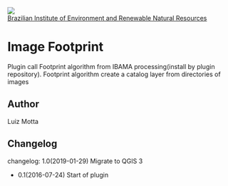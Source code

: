<!-- IBAMA logo -->
[ibama_logo]: http://upload.wikimedia.org/wikipedia/commons/thumb/8/81/Logo_IBAMA.svg/150px-Logo_IBAMA.svg.png

![][ibama_logo]  
[Brazilian Institute of Environment and Renewable Natural Resources](http://www.ibama.gov.br)

# Image Footprint

Plugin call Footprint algorithm from IBAMA processing(install by plugin repository).
Footprint algorithm create a catalog layer from directories of images


## Author
Luiz Motta

## Changelog
changelog: 1.0(2019-01-29)
  Migrate to QGIS 3
  - 0.1(2016-07-24)
  Start of plugin
